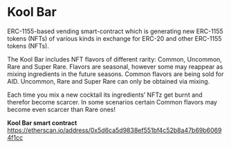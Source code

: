 # Kool Bar
ERC-1155-based vending smart-contract which is generating new ERC-1155 tokens (NFTs) of various kinds in exchange for ERC-20 and other ERC-1155 tokens (NFTs).

The Kool Bar includes NFT flavors of different rarity: Common, Uncommon, Rare and Super Rare. Flavors are seasonal, however some may reappear as mixing ingredients in the future seasons. Common flavors are being sold for AID. Uncommon, Rare and Super Rare can only be obtained via mixing.

Each time you mix a new cocktail its ingredients’ NFTz get burnt and therefor become scarcer. In some scenarios certain Common flavors may become even scarcer than Rare ones!

**Kool Bar smart contract**
https://etherscan.io/address/0x5d6ca5d9838ef551bf4c52b8a47b69b60694f1cc
